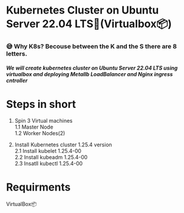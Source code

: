 # Kubernetes Cluster on Ubuntu Server 22.04 LTS🚀(Virtualbox📦)
<h3>😅 Why K8s? Becouse between the K and the S there are 8 letters.</h3>
<h5>We will create kubernetes cluster on Ubuntu Server 22.04 LTS using virtualbox and deploying Metallb LoadBalancer and Nginx ingress cntroller</h5>

# Steps in short 
1. Spin 3 Virtual machines <br>
   1.1 Master Node <br> 
   1.2 Worker Nodes(2)
   
2. Install Kubernetes cluster 1.25.4 version <br>
   2.1 Install kubelet 1.25.4-00 <br>
   2.2 Install kubeadm 1.25.4-00 </br>
   2.3 Insatll kubectl 1.25.4-00


# Requirments
VirtualBox📦





